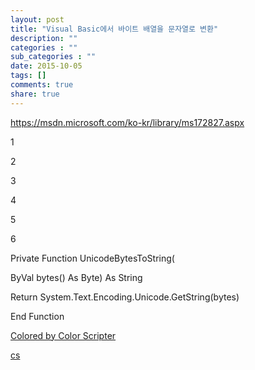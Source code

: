 ```yaml
---
layout: post
title: "Visual Basic에서 바이트 배열을 문자열로 변환"
description: ""
categories : ""
sub_categories : ""
date: 2015-10-05
tags: []
comments: true
share: true
---
```


https://msdn.microsoft.com/ko-kr/library/ms172827.aspx  
  

1

2

3

4

5

6

Private Function UnicodeBytesToString(

ByVal bytes() As Byte) As String

Return System.Text.Encoding.Unicode.GetString(bytes)

End Function

[Colored by Color Scripter](http://colorscripter.com/info#e)

[cs](http://colorscripter.com/info#e)

  

